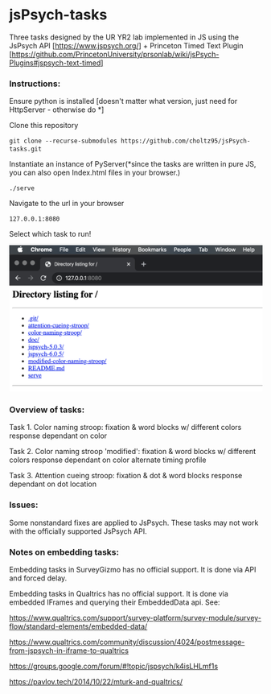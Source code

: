 # jsPsych-tasks

Three tasks designed by the UR YR2 lab implemented in JS using the JsPsych API [https://www.jspsych.org/] + Princeton Timed Text Plugin [https://github.com/PrincetonUniversity/prsonlab/wiki/jsPsych-Plugins#jspsych-text-timed]

### Instructions:

Ensure python is installed [doesn't matter what version, just need for HttpServer - otherwise do \*]

Clone this repository
```
git clone --recurse-submodules https://github.com/choltz95/jsPsych-tasks.git
```

Instantiate an instance of PyServer(\*since the tasks are written in pure JS, you can also open Index.html files in your browser.)
```
./serve
```

Navigate to the url in your browser
```
127.0.0.1:8080
```

Select which task to run!

![Directory listing \& task selection](./doc/images/dir.png)


### Overview of tasks:

Task 1. Color naming stroop: fixation & word blocks w/ different colors response dependant on color

Task 2. Color naming stroop \'modified\': fixation & word blocks w/ different colors response dependant on color alternate timing profile

Task 3. Attention cueing stroop: fixation & dot & word blocks response dependant on dot location

### Issues:

Some nonstandard fixes are applied to JsPsych. These tasks may not work with the officially supported JsPsych API.

### Notes on embedding tasks:

Embedding tasks in SurveyGizmo has no official support. It is done via API and forced delay.

Embedding tasks in Qualtrics has no official support. It is done via embedded IFrames and querying their EmbeddedData api. See:

https://www.qualtrics.com/support/survey-platform/survey-module/survey-flow/standard-elements/embedded-data/

https://www.qualtrics.com/community/discussion/4024/postmessage-from-jspsych-in-iframe-to-qualtrics

https://groups.google.com/forum/#!topic/jspsych/k4isLHLmf1s

https://pavlov.tech/2014/10/22/mturk-and-qualtrics/


